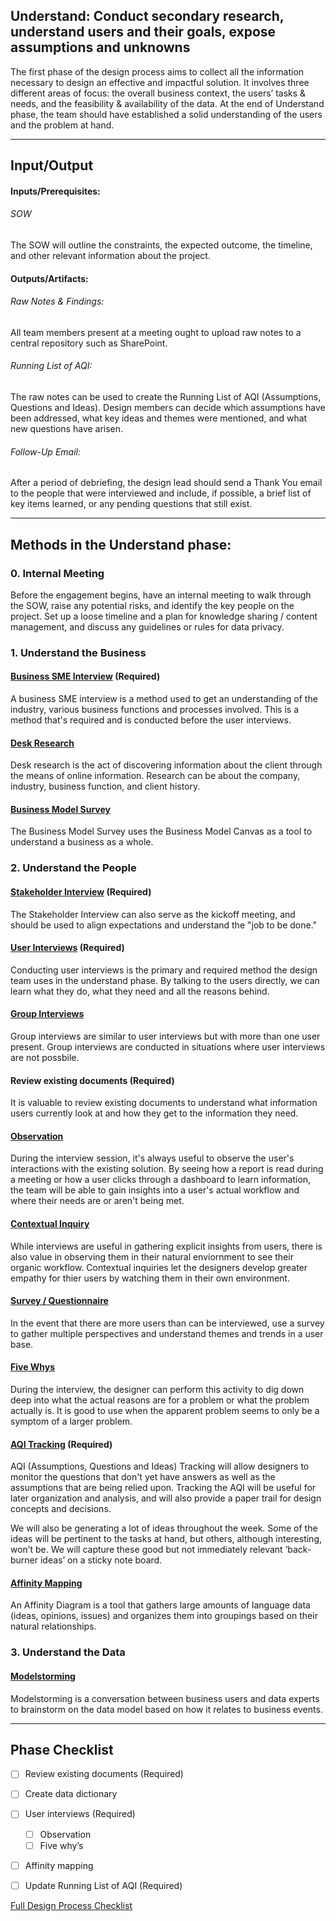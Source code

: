 ﻿## Understand: Conduct secondary research, understand users and their goals, expose assumptions and unknowns

The first phase of the design process aims to collect all the information necessary to design an effective and impactful solution. It involves three different areas of focus: the overall business context, the users’ tasks & needs, and the feasibility & availability of the data. At the end of Understand phase, the team should have established a solid understanding of the users and the problem at hand.

---
## Input/Output

#### Inputs/Prerequisites:

###### SOW
The SOW will outline the constraints, the expected outcome, the timeline, and other relevant information about the project.

#### Outputs/Artifacts: 

###### Raw Notes & Findings:
All team members present at a meeting ought to upload raw notes to a central repository such as SharePoint. 

###### Running List of AQI:
The raw notes can be used to create the Running List of AQI (Assumptions, Questions and Ideas). Design members can decide which assumptions have been addressed, what key ideas and themes were mentioned, and what new questions have arisen. 

###### Follow-Up Email:
After a period of debriefing, the design lead should send a Thank You email to the people that were interviewed and include, if possible, a brief list of key items learned, or any pending questions that still exist. 

---

## Methods in the Understand phase:

### 0. Internal Meeting

Before the engagement begins, have an internal meeting to walk through the SOW, raise any potential risks, and identify the key people on the project. Set up a loose timeline and a plan for knowledge sharing / content management, and discuss any guidelines or rules for data privacy.

### 1. Understand the Business

#### [Business SME Interview](../1-Understand/Methods/business-SME-interview.md) (Required)

A business SME interview is a method used to get an understanding of the industry, various business functions and processes involved. This is a method that's required and is conducted before the user interviews.

#### [Desk Research](../1-Understand/Methods/desk-research.md)

Desk research is the act of discovering information about the client through the means of online information. Research can be about the company, industry, business function, and client history.

#### [Business Model Survey](../1-Understand/Methods/business-model-survey.md) 

The Business Model Survey uses the Business Model Canvas as a tool to understand a business as a whole.

### 2. Understand the People

#### [Stakeholder Interview](../1-Understand/Methods/stakeholder-interview.md) (Required)

The Stakeholder Interview can also serve as the kickoff meeting, and should be used to align expectations and understand the "job to be done." 

#### [User Interviews](../1-Understand/Methods/user-interviews.md) (Required)

Conducting user interviews is the primary and required method the design team uses in the understand phase. By talking to the users directly, we can learn what they do, what they need and all the reasons behind. 


#### [Group Interviews](../1-Understand/Methods/group-interviews.md)

Group interviews are similar to user interviews but with more than one user present. Group interviews are conducted in situations where user interviews are not possbile. 

#### Review existing documents (Required)

It is valuable to review existing documents to understand what information users currently look at and how they get to the information they need. 

#### [Observation](../1-Understand/Methods/observation.md)

During the interview session, it's always useful to observe the user's interactions with the existing solution. By seeing how a report is read during a meeting or how a user clicks through a dashboard to learn information, the team will be able to gain insights into a user's actual workflow and where their needs are or aren't being met. 

#### [Contextual Inquiry](../1-Understand/Methods/contextual-inquiry.md)

While interviews are useful in gathering explicit insights from users, there is also value in observing them in their natural enviornment to see their organic workflow. Contextual inquiries let the designers develop greater empathy for thier users by watching them in their own environment. 

#### [Survey / Questionnaire](../1-Understand/Methods/survey.md)

In the event that there are more users than can be interviewed, use a survey to gather multiple perspectives and understand themes and trends in a user base. 

#### [Five Whys](../1-Understand/Methods/five-whys.md)

During the interview, the designer can perform this activity to dig down deep into what the actual reasons are for a
problem or what the problem actually is. It is good to use when the apparent problem seems to only be a symptom of a larger problem. 

#### [AQI Tracking](../1-Understand/Methods/aqi-tracking.md) (Required)

AQI (Assumptions, Questions and Ideas) Tracking will allow designers to monitor the questions that don't yet have answers as well as the assumptions that are being relied upon. Tracking the AQI will be useful for later organization and analysis, and will also provide a paper trail for design concepts and decisions. 

We will also be generating a lot of ideas throughout the week. Some of the ideas will be pertinent to the tasks at hand, but others, although interesting, won’t be. We will capture these good but not immediately relevant ‘back-burner ideas’ on a sticky note board.

#### [Affinity Mapping](../1-Understand/Methods/affinity-mapping.md)
An Affinity Diagram is a tool that gathers large amounts of language data (ideas,
opinions, issues) and organizes them into groupings based on their natural
relationships.

### 3. Understand the Data

#### [Modelstorming](../1-Understand/Methods/modelstorming.md)
Modelstorming is a conversation between business users and data experts to brainstorm on the data model based on how it relates to business events. 

---
## Phase Checklist

- [ ] Review existing documents (Required)
- [ ] Create data dictionary
- [ ] User interviews (Required)
  - [ ] Observation
  - [ ] Five why’s
- [ ] Affinity mapping 
- [ ] Update Running List of AQI (Required)


[Full Design Process Checklist](../Design-Process-Checklist.md)


